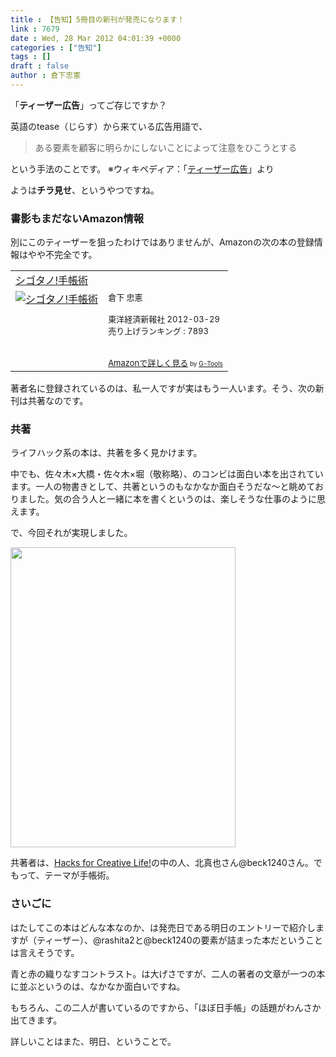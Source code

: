 ```yaml
---
title : 【告知】5冊目の新刊が発売になります！
link : 7679
date : Wed, 28 Mar 2012 04:01:39 +0000
categories : ["告知"]
tags : []
draft : false
author : 倉下忠憲
---
```


「<strong>ティーザー広告</strong>」ってご存じですか？

英語のtease（じらす）から来ている広告用語で、

<blockquote>
ある要素を顧客に明らかにしないことによって注意をひこうとする
</blockquote>

という手法のことです。
※ウィキペディア：「<a href="http://ja.wikipedia.org/wiki/%E3%83%86%E3%82%A3%E3%83%BC%E3%82%B6%E3%83%BC%E5%BA%83%E5%91%8A">ティーザー広告</a>」より

ようは<strong>チラ見せ</strong>、というやつですね。

<h3>書影もまだないAmazon情報</h3>
別にこのティーザーを狙ったわけではありませんが、Amazonの次の本の登録情報はやや不完全です。

<table  border="0" cellpadding="5"><tr><td colspan="2"><a href="http://www.amazon.co.jp/%E3%82%B7%E3%82%B4%E3%82%BF%E3%83%8E-%E6%89%8B%E5%B8%B3%E8%A1%93-%E5%80%89%E4%B8%8B-%E5%BF%A0%E6%86%B2/dp/4492044574%3FSubscriptionId%3D15SMZCTB9V8NGR2TW082%26tag%3Drashita1000-22%26linkCode%3Dxm2%26camp%3D2025%26creative%3D165953%26creativeASIN%3D4492044574" target="_blank">シゴタノ!手帳術</a><img src="http://www.assoc-amazon.jp/e/ir?t=rashita1000-22&l=ur2&o=9" width="1" height="1" style="border: none;" alt="" /></td></tr><tr><td valign="top"><a href="http://www.amazon.co.jp/%E3%82%B7%E3%82%B4%E3%82%BF%E3%83%8E-%E6%89%8B%E5%B8%B3%E8%A1%93-%E5%80%89%E4%B8%8B-%E5%BF%A0%E6%86%B2/dp/4492044574%3FSubscriptionId%3D15SMZCTB9V8NGR2TW082%26tag%3Drashita1000-22%26linkCode%3Dxm2%26camp%3D2025%26creative%3D165953%26creativeASIN%3D4492044574" target="_blank"><img src="" border="0" alt="シゴタノ!手帳術" /></a></td><td valign="top"><font size="-1">倉下 忠憲 <br /><br />東洋経済新報社  2012-03-29<br />売り上げランキング : 7893<br /><br /><br /><a href="http://www.amazon.co.jp/%E3%82%B7%E3%82%B4%E3%82%BF%E3%83%8E-%E6%89%8B%E5%B8%B3%E8%A1%93-%E5%80%89%E4%B8%8B-%E5%BF%A0%E6%86%B2/dp/4492044574%3FSubscriptionId%3D15SMZCTB9V8NGR2TW082%26tag%3Drashita1000-22%26linkCode%3Dxm2%26camp%3D2025%26creative%3D165953%26creativeASIN%3D4492044574" target="_blank">Amazonで詳しく見る</a></font><font size="-2"> by <a href="http://www.goodpic.com/mt/aws/index.html" >G-Tools</a></font></td></tr></table>

著者名に登録されているのは、私一人ですが実はもう一人います。そう、次の新刊は共著なのです。

<h3>共著</h3>
ライフハック系の本は、共著を多く見かけます。

中でも、佐々木×大橋・佐々木×堀（敬称略）、のコンビは面白い本を出されています。一人の物書きとして、共著というのもなかなか面白そうだな〜と眺めておりました。気の合う人と一緒に本を書くというのは、楽しそうな仕事のように思えます。

で、今回それが実現しました。

<a href="https://rashita.net/blog/wp-content/uploads/2012/03/20120328124044.jpg"><img src="https://rashita.net/blog/wp-content/uploads/2012/03/20120328124044.jpg" alt="" title="20120328124044" width="360" height="480" class="alignnone size-full wp-image-7680" /></a>

共著者は、<a href="http://hacks.beck1240.com/">Hacks for Creative Life!</a>の中の人、北真也さん@beck1240さん。でもって、テーマが手帳術。

<h3>さいごに</h3>
はたしてこの本はどんな本なのか、は発売日である明日のエントリーで紹介しますが（ティーザー）、@rashita2と@beck1240の要素が詰まった本だということは言えそうです。

青と赤の織りなすコントラスト。は大げさですが、二人の著者の文章が一つの本に並ぶというのは、なかなか面白いですね。

もちろん、この二人が書いているのですから、「ほぼ日手帳」の話題がわんさか出てきます。

詳しいことはまた、明日、ということで。

